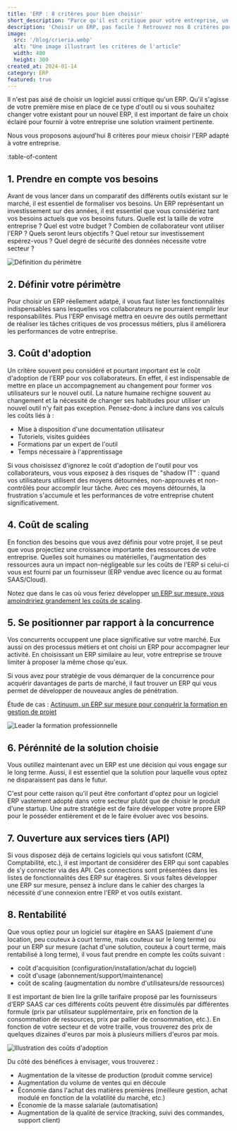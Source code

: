 ```yaml
---
title: 'ERP : 8 critères pour bien choisir'
short_description: "Parce qu'il est critique pour votre entreprise, un ERP doit être soigneusement choisi pour correspondre au cas particulier qu'est votre entreprise."
description: 'Choisir un ERP, pas facile ? Retrouvez nos 8 critères pour prendre en compte toutes les implications et faire un choix avisé.'
image:
  src: '/blog/crieria.webp'
  alt: "Une image illustrant les critères de l'article"
  width: 400
  height: 300
created_at: 2024-01-14
category: ERP
featured: true
---
```


Il n'est pas aisé de choisir un logiciel aussi critique qu'un ERP. Qu'il s'agisse de votre première mise en place de ce type d'outil ou si vous souhaitez changer votre existant pour un nouvel ERP, il est important de faire un choix éclairé pour fournir à votre entreprise une solution vraiment pertinente.

Nous vous proposons aujourd'hui 8 critères pour mieux choisir l'ERP adapté à votre entreprise.

:table-of-content

## 1. Prendre en compte vos besoins
Avant de vous lancer dans un comparatif des différents outils existant sur le marché, il est essentiel de formaliser vos besoins. Un ERP représentant un investissement sur des années, il est essentiel que vous considériez tant vos besoins actuels que vos besoins futurs. Quelle est la taille de votre entreprise ? Quel est votre budget ? Combien de collaborateur vont utiliser l'ERP ? Quels seront leurs objectifs ? Quel retour sur investissement espérez-vous ? Quel degré de sécurité des données nécessite votre secteur ?

![Définition du périmètre](/blog/draw-perimeter.webp)

## 2. Définir votre périmètre
Pour choisir un ERP réellement adatpé, il vous faut lister les fonctionnalités indispensables sans lesquelles vos collaborateurs ne pourraient remplir leur responsabilités. Plus l'ERP envisagé mettra en oeuvre des outils permettant de réaliser les tâches critiques de vos processus métiers, plus il améliorera les performances de votre entreprise.

## 3. Coût d'adoption
Un critère souvent peu considéré et pourtant important est le coût d'adoption de l'ERP pour vos collaborateurs. En effet, il est indispensable de mettre en place un accompagnement au changement pour former vos utilisateurs sur le nouvel outil. La nature humaine rechigne souvent au changement et la nécessité de changer ses habitudes pour utiliser un nouvel outil n'y fait pas exception.
Pensez-donc à inclure dans vos calculs les coûts liés à :

* Mise à disposition d'une documentation utilisateur
* Tutoriels, visites guidées
* Formations par un expert de l'outil
* Temps nécessaire à l'apprentissage

Si vous choisissez d'ignorez le coût d'adoption de l'outil pour vos collaborateurs, vous vous exposez à des risques de "shadow IT" : quand vos utilisateurs utilisent des moyens détournées, non-approuvés et non-contrôlés pour accomplir leur tâche. Avec ces moyens détournés, la frustration s'accumule et les performances de votre entreprise chutent significativement.


## 4. Coût de scaling
En fonction des besoins que vous avez définis pour votre projet, il se peut que vous projectiez une croissance importante des ressources de votre entreprise. Quelles soit humaines ou matérielles, l'augmentation des ressources aura un impact non-négligeable sur les coûts de l'ERP si celui-ci vous est fourni par un fournisseur (ERP vendue avec licence ou au format SAAS/Cloud).

Notez que dans le cas où vous feriez développer [un ERP sur mesure, vous amoindririez grandement les coûts de scaling](https://nutshell-lab.com/dossiers/erp-sur-mesure).

## 5. Se positionner par rapport à la concurrence
Vos concurrents occuppent une place significative sur votre marché. Eux aussi on des processus métiers et ont choisi un ERP pour accompagner leur activité. En choisissant un ERP similaire au leur, votre entreprise se trouve limiter à proposer la même chose qu'eux.

Si vous avez pour stratégie de vous démarquer de la concurrence pour acquérir davantages de parts de marché, il faut trouver un ERP qui vous permet de développer de nouveaux angles de pénétration.

Étude de cas : [Actinuum, un ERP sur mesure pour conquérir la formation en gestion de projet](https://nutshell-lab.com/projets/actinuum)

![Leader la formation professionnelle](/blog/meeting.webp)

## 6. Pérénnité de la solution choisie
Vous outillez maintenant avec un ERP est une décision qui vous engage sur le long terme. Aussi, il est essentiel que la solution pour laquelle vous optez ne disparaissent pas dans le futur.

C'est pour cette raison qu'il peut être confortant d'optez pour un logiciel ERP vastement adopté dans votre secteur plutôt que de choisir le produit d'une startup. Une autre stratégie est de faire développer votre propre ERP pour le posséder entièrement et de le faire évoluer avec vos besoins.

## 7. Ouverture aux services tiers (API)
Si vous disposez déjà de certains logiciels qui vous satisfont (CRM, Comptabilité, etc.), il est important de considérer des ERP qui sont capables de s'y connecter via des API. Ces connections sont présentées dans les listes de fonctionnalités des ERP sur étagères.
Si vous faîtes développer une ERP sur mesure, pensez à inclure dans le cahier des charges la nécessité d'une connexion entre l'ERP et vos outils existant.

## 8. Rentabilité
Que vous optiez pour un logiciel sur étagère en SAAS (paiement d'une location, peu couteux à court terme, mais couteux sur le long terme) ou pour un ERP sur mesure (achat d'une solution, couteux à court terme, mais rentabilisé à long terme), il vous faut prendre en compte les coûts suivant :

* coût d'acquisition (configuration/installation/achat du logciel)
* coût d'usage (abonnement/support/maintenance)
* coût de scaling (augmentation du nombre d'utilisateurs/de ressources)

Il est important de bien lire la grille tarifaire proposé par les fournisseurs d'ERP SAAS car ces différents coûts peuvent être dissimulés par différentes formule (prix par utilisateur supplémentaire, prix en fonction de la consommation de ressources, prix par pallier de consommation, etc.). En fonction de votre secteur et de votre traille, vous trouverez des prix de quelques dizaines d'euros par mois à plusieurs milliers d'euros par mois.

![Illustration des coûts d'adoption](/blog/adoption-cost.webp)

Du côté des bénéfices à envisager, vous trouverez :

* Augmentation de la vitesse de production (produit comme service)
* Augmentation du volume de ventes qui en découle
* Économie dans l'achat des matières premières (meilleure gestion, achat modulé en fonction de la volatilité du marché, etc.)
* Économie de la masse salariale (automatisation)
* Augmentation de la qualité de service (tracking, suivi des commandes, support client)
